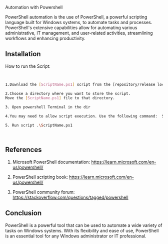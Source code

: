 
Automation with Powershell



PowerShell automation is the use of PowerShell, a powerful scripting language built for Windows systems, to automate tasks and processes. PowerShell's extensive capabilities allow for automating various administrative, IT management, and user-related activities, streamlining workflows and enhancing productivity.





## Installation

How to run the Script:

```bash
  

1.Download the [ScriptName.ps1] script from the [repository/release location].

2.Choose a directory where you want to store the script.
Move the [ScriptName.ps1] file to that directory.

3. Open powershell Terminal in the dir 

4.You may need to allow script execution. Use the following command:  Set-ExecutionPolicy RemoteSigned

5. Run script .\ScriptName.ps1




```
    
## References 

1. Microsoft PowerShell documentation: https://learn.microsoft.com/en-us/powershell/ 

2. PowerShell scripting book: https://learn.microsoft.com/en-us/powershell/ 

3. PowerShell community forum: https://stackoverflow.com/questions/tagged/powershell 


## Conclusion

PowerShell is a powerful tool that can be used to automate a wide variety of tasks on Windows systems. With its flexibility and ease of use, PowerShell is an essential tool for any Windows administrator or IT professional.
